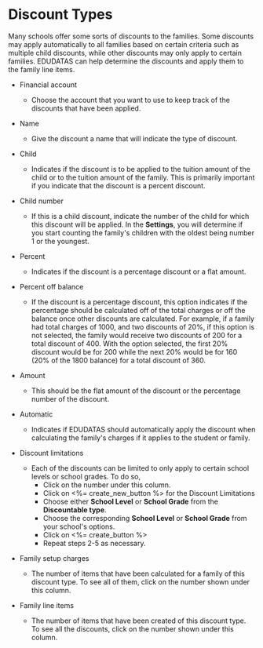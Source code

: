 # Discount Types

Many schools offer some sorts of discounts to the families. Some discounts may apply automatically to all
families based on certain criteria such as multiple child discounts, while other discounts may only apply
to certain families. EDUDATAS can help determine the discounts and apply them to the family line items.


- Financial account
  - Choose the account that you want to use to keep track of the discounts that have been applied.

- Name
  - Give the discount a name that will indicate the type of discount.

- Child
  - Indicates if the discount is to be applied to the tuition amount of the child or to the tuition amount of the family. This is primarily important if you indicate that the discount is a percent discount.

- Child number
  - If this is a child discount, indicate the number of the child for which this discount will be applied. In the **Settings**, you will determine if you start counting the family's children with the oldest being number 1 or the youngest.

- Percent
  - Indicates if the discount is a percentage discount or a flat amount.

- Percent off balance
  - If the discount is a percentage discount, this option indicates if the percentage should be calculated off of the total charges or off the balance once other discounts are calculated. For example, if a family had total charges of 1000, and two discounts of 20%, if this option is not selected, the family would receive two discounts of 200 for a total discount of 400. With the option selected, the first 20% discount would be for 200 while the next 20% would be for 160 (20% of the 1800 balance) for a total discount of 360.

- Amount
  - This should be the flat amount of the discount or the percentage number of the discount.

- Automatic
  - Indicates if EDUDATAS should automatically apply the discount when calculating the family's charges if it applies to the student or family.

- Discount limitations
  - Each of the discounts can be limited to only apply to certain school levels or school grades. To do so,
    - Click on the number under this column.
    - Click on <%= create_new_button %> for the Discount Limitations
    - Choose either **School Level** or **School Grade** from the **Discountable type**.
    - Choose the corresponding **School Level** or **School Grade** from your school's options.
    - Click on <%= create_button %>
    - Repeat steps 2-5 as necessary.

- Family setup charges
  - The number of items that have been calculated for a family of this discount type. To see all of them, click on the number shown under this column.

- Family line items
  - The number of items that have been created of this discount type. To see all the discounts, click on the number shown under this column.
